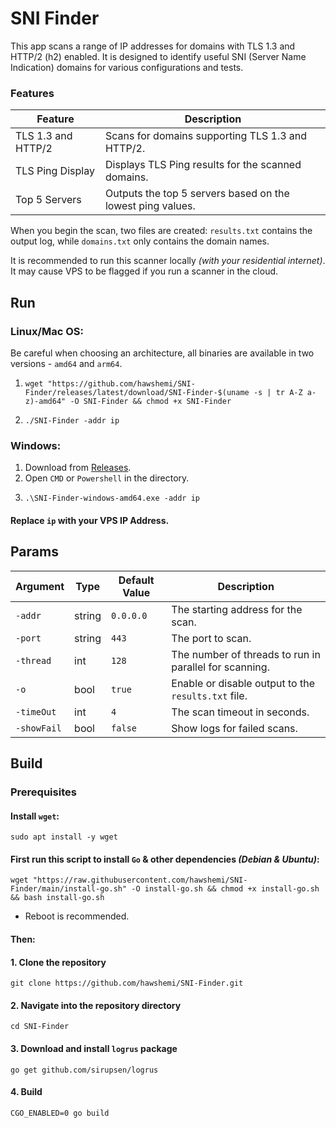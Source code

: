 # SNI Finder


This app scans a range of IP addresses for domains with TLS 1.3 and HTTP/2 (h2) enabled. It is designed to identify useful SNI (Server Name Indication) domains for various configurations and tests.

### Features

| Feature                | Description                                              |
|------------------------|----------------------------------------------------------|
| TLS 1.3 and HTTP/2     | Scans for domains supporting TLS 1.3 and HTTP/2.        |
| TLS Ping Display       | Displays TLS Ping results for the scanned domains.      |
| Top 5 Servers          | Outputs the top 5 servers based on the lowest ping values. |

When you begin the scan, two files are created: `results.txt` contains the output log, while `domains.txt` only contains the domain names.

It is recommended to run this scanner locally _(with your residential internet)_. It may cause VPS to be flagged if you run a scanner in the cloud.


## Run

### Linux/Mac OS:

Be careful when choosing an architecture, all binaries are available in two versions - `amd64` and `arm64`.

1.
    ```
    wget "https://github.com/hawshemi/SNI-Finder/releases/latest/download/SNI-Finder-$(uname -s | tr A-Z a-z)-amd64" -O SNI-Finder && chmod +x SNI-Finder
    ```
2. 
    ```
    ./SNI-Finder -addr ip
    ```

### Windows:

1. Download from [Releases](https://github.com/hawshemi/SNI-Finder/releases/latest).
2. Open `CMD` or `Powershell` in the directory.
3.
    ```
    .\SNI-Finder-windows-amd64.exe -addr ip
    ```

#### Replace `ip` with your VPS IP Address.

## Params

| Argument       | Type    | Default Value | Description                                         |
|----------------|---------|---------------|-----------------------------------------------------|
| `-addr`        | string  | `0.0.0.0`     | The starting address for the scan.                  |
| `-port`        | string  | `443`         | The port to scan.                                   |
| `-thread`      | int     | `128`         | The number of threads to run in parallel for scanning. |
| `-o`           | bool    | `true`        | Enable or disable output to the `results.txt` file. |
| `-timeOut`     | int     | `4`           | The scan timeout in seconds.                        |
| `-showFail`    | bool    | `false`       | Show logs for failed scans.                         |



## Build

### Prerequisites

#### Install `wget`:
```
sudo apt install -y wget
```

#### First run this script to install `Go` & other dependencies _(Debian & Ubuntu)_:
```
wget "https://raw.githubusercontent.com/hawshemi/SNI-Finder/main/install-go.sh" -O install-go.sh && chmod +x install-go.sh && bash install-go.sh
```
- Reboot is recommended.


#### Then:

#### 1. Clone the repository
```
git clone https://github.com/hawshemi/SNI-Finder.git 
```

#### 2. Navigate into the repository directory
```
cd SNI-Finder 
```

#### 3. Download and install `logrus` package
```
go get github.com/sirupsen/logrus
```

#### 4. Build
```
CGO_ENABLED=0 go build
```
